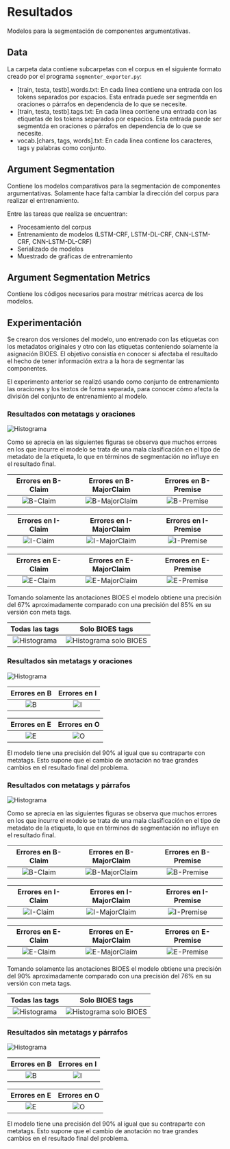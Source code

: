 # Resultados

Modelos para la segmentación de componentes argumentativas.

## Data

La carpeta data contiene subcarpetas con el corpus en el siguiente formato creado por el programa `segmenter_exporter.py`:

- [train, testa, testb].words.txt: En cada linea contiene una entrada con los tokens separados por espacios. Esta entrada puede ser segmentda en oraciones o párrafos en dependencia de lo que se necesite.
- [train, testa, testb].tags.txt: En cada linea contiene una entrada con las etiquetas de los tokens separados por espacios. Esta entrada puede ser segmentda en oraciones o párrafos en dependencia de lo que se necesite.
- vocab.[chars, tags, words].txt: En cada linea contiene los caracteres, tags y palabras como conjunto.

## Argument Segmentation

Contiene los modelos comparativos para la segmentación de componentes argumentativas.
Solamente hace falta cambiar la dirección del corpus para realizar el entrenamiento.

Entre las tareas que realiza se encuentran:

- Procesamiento del corpus
- Entrenamiento de modelos (LSTM-CRF, LSTM-DL-CRF, CNN-LSTM-CRF, CNN-LSTM-DL-CRF)
- Serializado de modelos
- Muestrado de gráficas de entrenamiento

## Argument Segmentation Metrics

Contiene los códigos necesarios para mostrar métricas acerca de los modelos.

## Experimentación

Se crearon dos versiones del modelo, uno entrenado con las etiquetas con los metadatos originales y otro con las etiquetas conteniendo solamente la asignación BIOES. El objetivo consistía en conocer si afectaba el resultado el hecho de tener información extra a la hora de segmentar las componentes.

El experimento anterior se realizó usando como conjunto de entrenamiento las oraciones y los textos de forma separada, para conocer cómo afecta la división del conjunto de entrenamiento al modelo.

### Resultados con metatags y oraciones

![Histograma](data/english_sentence/images/histogram_model_cnn_bilstm_crf.png)

Como se aprecia en las siguientes figuras se observa que muchos errores en los que incurre el modelo se trata de una mala clasificación en el tipo de metadato de la etiqueta, lo que en términos de segmentación no influye en el resultado final.

Errores en B-Claim | Errores en B-MajorClaim | Errores en B-Premise
:--:|:--:|:--:
![B-Claim](data/english_sentence/images/tag_B-Claim_model_cnn_bilstm_crf_mistakes.png) | ![B-MajorClaim](data/english_sentence/images/tag_B-MajorClaim_model_cnn_bilstm_crf_mistakes.png) | ![B-Premise](data/english_sentence/images/tag_B-Premise_model_cnn_bilstm_crf_mistakes.png)

Errores en I-Claim | Errores en I-MajorClaim | Errores en I-Premise
:--:|:--:|:--:
![I-Claim](data/english_sentence/images/tag_I-Claim_model_cnn_bilstm_crf_mistakes.png) | ![I-MajorClaim](data/english_sentence/images/tag_I-MajorClaim_model_cnn_bilstm_crf_mistakes.png) | ![I-Premise](data/english_sentence/images/tag_I-Premise_model_cnn_bilstm_crf_mistakes.png)

Errores en E-Claim | Errores en E-MajorClaim | Errores en E-Premise
:--:|:--:|:--:
![E-Claim](data/english_sentence/images/tag_E-Claim_model_cnn_bilstm_crf_mistakes.png) | ![E-MajorClaim](data/english_sentence/images/tag_E-MajorClaim_model_cnn_bilstm_crf_mistakes.png) | ![E-Premise](data/english_sentence/images/tag_E-Premise_model_cnn_bilstm_crf_mistakes.png)

Tomando solamente las anotaciones BIOES el modelo obtiene una precisión del 67% aproximadamente comparado con una precisión del 85% en su versión con meta tags.

Todas las tags | Solo BIOES tags
:--:|:--:
![Histograma](data/english_sentence/images/histogram_model_cnn_bilstm_crf.png) | ![Histograma solo BIOES](data/english_sentence/images/histogram_model_cnn_bilstm_crf_only_BIOES.png)

### Resultados sin metatags y oraciones

![Histograma](data/english_sentence_no_meta_tags/images/histogram_model_cnn_bilstm_crf.png)

Errores en B | Errores en I
:--:|:--:
![B](data/english_sentence_no_meta_tags/images/tag_B_model_cnn_bilstm_crf_mistakes.png) | ![I](data/english_sentence_no_meta_tags/images/tag_I_model_cnn_bilstm_crf_mistakes.png)

Errores en E | Errores en O
:--:|:--:
![E](data/english_sentence_no_meta_tags/images/tag_E_model_cnn_bilstm_crf_mistakes.png) | ![O](data/english_sentence_no_meta_tags/images/tag_O_model_cnn_bilstm_crf_mistakes.png)

El modelo tiene una precisión del 90% al igual que su contraparte con metatags. Esto supone que el cambio de anotación no trae grandes cambios en el resultado final del problema.

### Resultados con metatags y párrafos

![Histograma](data/english_paragraph/images/histogram_model_cnn_bilstm_crf.png)

Como se aprecia en las siguientes figuras se observa que muchos errores en los que incurre el modelo se trata de una mala clasificación en el tipo de metadato de la etiqueta, lo que en términos de segmentación no influye en el resultado final.

Errores en B-Claim | Errores en B-MajorClaim | Errores en B-Premise
:--:|:--:|:--:
![B-Claim](data/english_paragraph/images/tag_B-Claim_model_cnn_bilstm_crf_mistakes.png) | ![B-MajorClaim](data/english_paragraph/images/tag_B-MajorClaim_model_cnn_bilstm_crf_mistakes.png) | ![B-Premise](data/english_paragraph/images/tag_B-Premise_model_cnn_bilstm_crf_mistakes.png)

Errores en I-Claim | Errores en I-MajorClaim | Errores en I-Premise
:--:|:--:|:--:
![I-Claim](data/english_paragraph/images/tag_I-Claim_model_cnn_bilstm_crf_mistakes.png) | ![I-MajorClaim](data/english_paragraph/images/tag_I-MajorClaim_model_cnn_bilstm_crf_mistakes.png) | ![I-Premise](data/english_paragraph/images/tag_I-Premise_model_cnn_bilstm_crf_mistakes.png)

Errores en E-Claim | Errores en E-MajorClaim | Errores en E-Premise
:--:|:--:|:--:
![E-Claim](data/english_paragraph/images/tag_E-Claim_model_cnn_bilstm_crf_mistakes.png) | ![E-MajorClaim](data/english_paragraph/images/tag_E-MajorClaim_model_cnn_bilstm_crf_mistakes.png) | ![E-Premise](data/english_paragraph/images/tag_E-Premise_model_cnn_bilstm_crf_mistakes.png)

Tomando solamente las anotaciones BIOES el modelo obtiene una precisión del 90% aproximadamente comparado con una precisión del 76% en su versión con meta tags.

Todas las tags | Solo BIOES tags
:--:|:--:
![Histograma](data/english_paragraph/images/histogram_model_cnn_bilstm_crf.png) | ![Histograma solo BIOES](data/english_paragraph/images/histogram_model_cnn_bilstm_crf_only_BIOES.png)

### Resultados sin metatags y párrafos

![Histograma](data/english_paragraph_no_meta_tags/images/histogram_model_cnn_bilstm_crf.png)

Errores en B | Errores en I
:--:|:--:
![B](data/english_paragraph_no_meta_tags/images/tag_B_model_cnn_bilstm_crf_mistakes.png) | ![I](data/english_paragraph_no_meta_tags/images/tag_I_model_cnn_bilstm_crf_mistakes.png)

Errores en E | Errores en O
:--:|:--:
![E](data/english_paragraph_no_meta_tags/images/tag_E_model_cnn_bilstm_crf_mistakes.png) | ![O](data/english_paragraph_no_meta_tags/images/tag_O_model_cnn_bilstm_crf_mistakes.png)

El modelo tiene una precisión del 90% al igual que su contraparte con metatags. Esto supone que el cambio de anotación no trae grandes cambios en el resultado final del problema.

